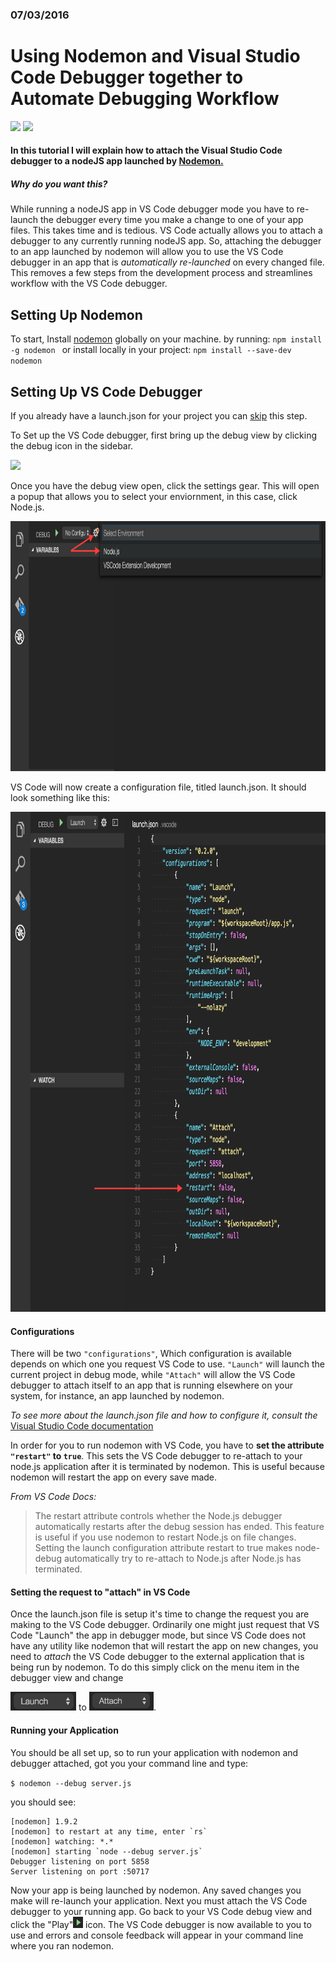 ### 07/03/2016
# Using Nodemon and Visual Studio Code Debugger together to Automate Debugging Workflow
<img src="https://camo.githubusercontent.com/fd1ea21338ceeef34920e44e97d099f3c47a78c3/687474703a2f2f6e6f64656d6f6e2e696f2f6e6f64656d6f6e2e737667" width="150" style="display: inline">
<img src="https://pbs.twimg.com/profile_images/676630166190166017/UYxw-HcD_400x400.png" width="150" style="display: inline">

#### In this tutorial I will explain how to attach the Visual Studio Code debugger to a nodeJS app launched by [Nodemon.](https://github.com/remy/nodemon)

##### Why do you want this?
While running a nodeJS app in VS Code debugger mode you have to re-launch the debugger every time you make a change to one of your app files. This takes time and is tedious. VS Code actually allows you to attach a debugger to any currently running nodeJS app.
So, attaching the debugger to an app launched by nodemon will allow you to use the VS Code debugger in an app that is _automatically re-launched_ on every changed file. This removes a few steps from the development process and streamlines workflow with the VS Code debugger.

## Setting Up Nodemon
To start, Install [nodemon](https://github.com/remy/nodemon) globally on your machine. by running: `npm install -g nodemon
` or install locally in your project: `npm install --save-dev nodemon`

## Setting Up VS Code Debugger
If you already have a launch.json for your project you can <a href="#configurations">skip</a> this step.

To Set up the VS Code debugger, first bring up the debug view by clicking the debug icon in the sidebar.

<img src="https://code.visualstudio.com/images/debugging_debugicon.png">

Once you have the debug view open, click the settings gear. This will open a popup that allows you to select your enviornment, in this case, click Node.js.

<img src="./img/2.png" height="400" style="display: inline">

VS Code will now create a configuration file, titled launch.json. It should look something like this:

<img src="./img/4.png" height="800">

<a name="configurations"></a>
#### Configurations
There will be two `"configurations"`, Which configuration is available depends on which one you request VS Code to use. `"Launch"` will launch the current project 
in debug mode, while `"Attach"` will allow the VS Code debugger to attach itself to an app that is running elsewhere on your system, for instance, an app launched by nodemon.

_To see more about the launch.json file and how to configure it, consult the_ [Visual Studio Code documentation](https://code.visualstudio.com/Docs/editor/debugging)

In order for you to run nodemon with VS Code, you have to **set the attribute `"restart"` to `true`**. This sets the VS Code debugger to re-attach to your node.js application after it is 
terminated by nodemon. This is useful because nodemon will restart the app on every save made.

 _From VS Code Docs:_
> The restart attribute controls whether the Node.js debugger automatically restarts after the debug session has ended. This feature is useful if you use nodemon to restart Node.js on file changes. Setting the launch configuration attribute restart to true makes node-debug automatically try to re-attach to Node.js after Node.js has terminated.

#### Setting the request to "attach" in VS Code
Once the launch.json file is setup it's time to change the request you are making to the VS Code debugger. Ordinarily one might just request that VS Code "Launch"
 the app in debugger mode, but since VS Code does not have any utility like nodemon that will restart the app on new changes, you need to _attach_ the VS Code debugger to the external application that is being run by nodemon.
To do this simply click on the menu item in the debugger view and change

<img src="./img/launch.png" height="30" style="display: inline"> 
to
<img src="./img/attach.png" height="30" style="display: inline">.

#### Running your Application
You should be all set up, so to run your application with nodemon and debugger attached, got you your command line and type:

`$ nodemon --debug server.js`

you should see:

~~~
[nodemon] 1.9.2
[nodemon] to restart at any time, enter `rs`
[nodemon] watching: *.*
[nodemon] starting `node --debug server.js`
Debugger listening on port 5858
Server listening on port :50717
~~~

Now your app is being launched by nodemon. Any saved changes you make will re-launch your application. Next you must attach the VS Code debugger to your running app. 
Go back to your VS Code debug view and click the "Play"<img src="./img/play.png" height="18"> icon. The VS Code debugger is now available to you to use and errors and console feedback will appear in your command line where you ran nodemon.
